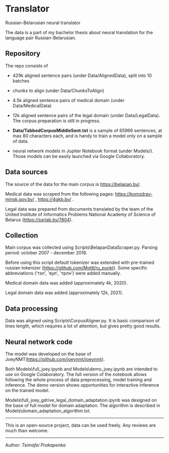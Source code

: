 # Translator
Russian-Belarusian neural translator

The data is a part of my bachelor thesis about neural translation for the language pair Russian-Belarusian.

## Repository
The repo consists of
 - 429k aligned sentence pairs (under Data/AlignedData), split into 10 batches
 - chunks to align (under Data/ChunksToAlign)
 
 - 4.5k aligned sentence pairs of medical domain (under Data/MedicalData)
 
 - 12k aligned sentence pairs of the legal domain (under Data/LegalData). The corpus preparation is still in progress.
 
 - **Data/TabbedCorpusMiddleSent.txt** is a sample of 65966 sentences, at max 80 characters each, and is handy to train a model only on a sample of data.

 - neural network models in Jupiter Notebook format (under Models/). Those models can be easily launched via Google Collaboratory.
 
 ## Data sources
 The source of the data for the main corpus is https://belapan.by/.
 
 Medical data was scraped from the following pages: https://komzdrav-minsk.gov.by/ , https://4gkb.by/ .
 
 Legal data was prepared from documents translated by the team of the United Institute of Informatics Problems National Academy of Science of Belarus (https://ssrlab.by/7804).
 
 ## Collection
 Main corpus was collected using Scripts\BelapanDataScraper.py. 
 Parsing period: october 2007 - december 2018.
 
 Before using this script default tokenizer was extended with pre-trained russian tokenizer (https://github.com/Mottl/ru_punkt).
 Some specific abbreviations ('тэл', 'вул', 'трлн') were added manually.
 
 Medical domain data was added (approximately 4k, 2020).
 
 Legal domain data was added (approximately 12k, 2021).
 
 ## Data processing
 Data was aligned using Scripts\CorpusAligner.py. It is basic comparison of lines length, which requires a lot of attention, but gives pretty good results.
 
 ## Neural network code
 The model was developed on the base of JoeyNMT(https://github.com/joeynmt/joeynmt).
 
 Both Models\full_joey.ipynb and Models\demo_joey.ipynb are intended to use on Google Colaboratory.
 The full version of the notebook allows following the whole process of data preprocessing, model training and inference.
 The demo version shows opportunities for interactive inference on the trained model.
 
 Models\full_joey_gdrive_legal_domain_adaptation.ipynb was designed on the base of full model for domain adaptation. 
 The algorithm is described in Models\domain_adaptation_algorithm.txt.

--- 
This is an open-source project, data can be used freely.
Any reviews are much than welcome.

-----
Author: _Tsimafei Prakapenka_
